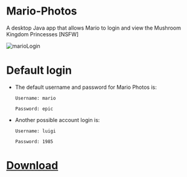 # Mario-Photos
A desktop Java app that allows Mario to login and view the Mushroom Kingdom Princesses [NSFW]

![marioLogin](https://github.com/Noah670/Mario-Photos/blob/main/screens/marioLoginHome.png)

# Default login

- The default username and password for Mario Photos is:

  ```Username: mario```
  
  ```Password: epic ```
  
- Another possible account login is:

  ```Username: luigi```
  
  ```Password: 1985```
  
  

# [Download](https://github.com/Noah670/Mario-Photos/releases/download/1.1/MarioPhotos.jar)

